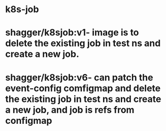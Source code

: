 # k8s-job


# shagger/k8sjob:v1- image is to delete the existing job in test ns and create a new job.
# shagger/k8sjob:v6- can patch the event-config comfigmap and delete the existing job in test ns and create a new job, and job is refs from configmap
